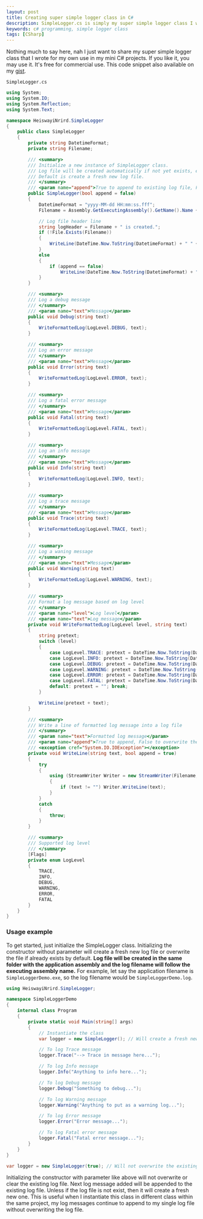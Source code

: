 ```yaml
---
layout: post
title: Creating super simple logger class in C#
description: SimpleLogger.cs is simply my super simple logger class I wrote for my own use in mini C# projects development.
keywords: c# programming, simple logger class
tags: [CSharp]
---
```


Nothing much to say here, nah I just want to share my super simple logger class that I wrote for my own use in my mini C# projects. If you like it, you may use it. It's free for commercial use. This code snippet also available on my [gist](https://gist.github.com/heiswayi/69ef5413c0f28b3a58d964447c275058).

`SimpleLogger.cs`

```csharp
using System;
using System.IO;
using System.Reflection;
using System.Text;

namespace HeiswayiNrird.SimpleLogger
{
    public class SimpleLogger
    {
        private string DatetimeFormat;
        private string Filename;

        /// <summary>
        /// Initialize a new instance of SimpleLogger class.
        /// Log file will be created automatically if not yet exists, else it can be either a fresh new file or append to the existing file.
        /// Default is create a fresh new log file.
        /// </summary>
        /// <param name="append">True to append to existing log file, False to overwrite and create new log file</param>
        public SimpleLogger(bool append = false)
        {
            DatetimeFormat = "yyyy-MM-dd HH:mm:ss.fff";
            Filename = Assembly.GetExecutingAssembly().GetName().Name + ".log";

            // Log file header line
            string logHeader = Filename + " is created.";
            if (!File.Exists(Filename))
            {
                WriteLine(DateTime.Now.ToString(DatetimeFormat) + " " + logHeader, false);
            }
            else
            {
                if (append == false)
                    WriteLine(DateTime.Now.ToString(DatetimeFormat) + " " + logHeader, false);
            }
        }

        /// <summary>
        /// Log a debug message
        /// </summary>
        /// <param name="text">Message</param>
        public void Debug(string text)
        {
            WriteFormattedLog(LogLevel.DEBUG, text);
        }

        /// <summary>
        /// Log an error message
        /// </summary>
        /// <param name="text">Message</param>
        public void Error(string text)
        {
            WriteFormattedLog(LogLevel.ERROR, text);
        }

        /// <summary>
        /// Log a fatal error message
        /// </summary>
        /// <param name="text">Message</param>
        public void Fatal(string text)
        {
            WriteFormattedLog(LogLevel.FATAL, text);
        }

        /// <summary>
        /// Log an info message
        /// </summary>
        /// <param name="text">Message</param>
        public void Info(string text)
        {
            WriteFormattedLog(LogLevel.INFO, text);
        }

        /// <summary>
        /// Log a trace message
        /// </summary>
        /// <param name="text">Message</param>
        public void Trace(string text)
        {
            WriteFormattedLog(LogLevel.TRACE, text);
        }

        /// <summary>
        /// Log a waning message
        /// </summary>
        /// <param name="text">Message</param>
        public void Warning(string text)
        {
            WriteFormattedLog(LogLevel.WARNING, text);
        }

        /// <summary>
        /// Format a log message based on log level
        /// </summary>
        /// <param name="level">Log level</param>
        /// <param name="text">Log message</param>
        private void WriteFormattedLog(LogLevel level, string text)
        {
            string pretext;
            switch (level)
            {
                case LogLevel.TRACE: pretext = DateTime.Now.ToString(DatetimeFormat) + " [TRACE]   "; break;
                case LogLevel.INFO: pretext = DateTime.Now.ToString(DatetimeFormat) + " [INFO]    "; break;
                case LogLevel.DEBUG: pretext = DateTime.Now.ToString(DatetimeFormat) + " [DEBUG]   "; break;
                case LogLevel.WARNING: pretext = DateTime.Now.ToString(DatetimeFormat) + " [WARNING] "; break;
                case LogLevel.ERROR: pretext = DateTime.Now.ToString(DatetimeFormat) + " [ERROR]   "; break;
                case LogLevel.FATAL: pretext = DateTime.Now.ToString(DatetimeFormat) + " [FATAL]   "; break;
                default: pretext = ""; break;
            }

            WriteLine(pretext + text);
        }

        /// <summary>
        /// Write a line of formatted log message into a log file
        /// </summary>
        /// <param name="text">Formatted log message</param>
        /// <param name="append">True to append, False to overwrite the file</param>
        /// <exception cref="System.IO.IOException"></exception>
        private void WriteLine(string text, bool append = true)
        {
            try
            {
                using (StreamWriter Writer = new StreamWriter(Filename, append, Encoding.UTF8))
                {
                    if (text != "") Writer.WriteLine(text);
                }
            }
            catch
            {
                throw;
            }
        }

        /// <summary>
        /// Supported log level
        /// </summary>
        [Flags]
        private enum LogLevel
        {
            TRACE,
            INFO,
            DEBUG,
            WARNING,
            ERROR,
            FATAL
        }
    }
}
```

### Usage example

To get started, just initialize the SimpleLogger class. Initializing the constructor without parameter will create a fresh new log file or overwrite the file if already exists by default. **Log file will be created in the same folder with the application assembly and the log filename will follow the executing assembly name.** For example, let say the application filename is `SimpleLoggerDemo.exe`, so the log filename would be `SimpleLoggerDemo.log`.

```csharp
using HeiswayiNrird.SimpleLogger;

namespace SimpleLoggerDemo
{
    internal class Program
    {
        private static void Main(string[] args)
        {
            // Instantiate the class
            var logger = new SimpleLogger(); // Will create a fresh new log file

            // To log Trace message
            logger.Trace("--> Trace in message here...");

            // To log Info message
            logger.Info("Anything to info here...");

            // To log Debug message
            logger.Debug("Something to debug...");

            // To log Warning message
            logger.Warning("Anything to put as a warning log...");

            // To log Error message
            logger.Error("Error message...");

            // To log Fatal error message
            logger.Fatal("Fatal error message...");
        }
    }
}
```

```csharp
var logger = new SimpleLogger(true); // Will not overwrite the existing log file
```

Initializing the constructor with parameter like above will not overwrite or clear the existing log file. Next log message added will be appended to the existing log file. Unless if the log file is not exist, then it will create a fresh new one. This is useful when I instantiate this class in different class within the same project, my log messages continue to append to my single log file without overwriting the log file.
